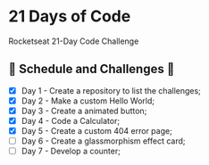 # 21 Days of Code

Rocketseat 21-Day Code Challenge

## 📆 Schedule and Challenges 🎯

- [x] Day 1 - Create a repository to list the challenges;
- [x] Day 2 - Make a custom Hello World;
- [x] Day 3 - Create a animated button;
- [x] Day 4 - Code a Calculator;
- [x] Day 5 - Create a custom 404 error page;
- [ ] Day 6 - Create a glassmorphism effect card;
- [ ] Day 7 - Develop a counter;
